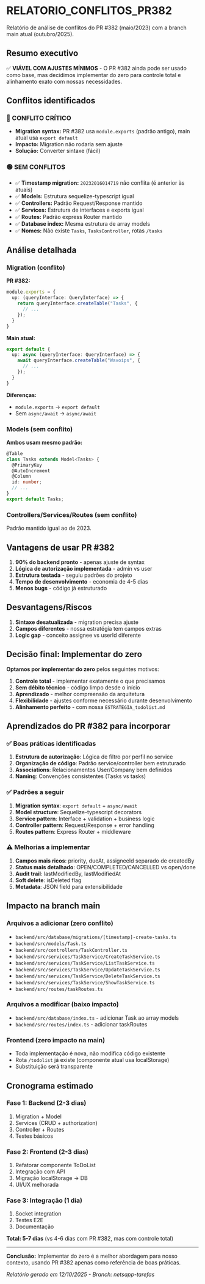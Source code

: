 # RELATORIO_CONFLITOS_PR382

Relatório de análise de conflitos do PR #382 (maio/2023) com a branch main atual (outubro/2025).

## Resumo executivo

✅ **VIÁVEL COM AJUSTES MÍNIMOS** - O PR #382 ainda pode ser usado como base, mas decidimos implementar do zero para controle total e alinhamento exato com nossas necessidades.

## Conflitos identificados

### 🔴 CONFLITO CRÍTICO
- **Migration syntax:** PR #382 usa `module.exports` (padrão antigo), main atual usa `export default`
- **Impacto:** Migration não rodaria sem ajuste
- **Solução:** Converter sintaxe (fácil)

### 🟢 SEM CONFLITOS
- ✅ **Timestamp migration:** `20232016014719` não conflita (é anterior às atuais)
- ✅ **Models:** Estrutura sequelize-typescript igual
- ✅ **Controllers:** Padrão Request/Response mantido
- ✅ **Services:** Estrutura de interfaces e exports igual
- ✅ **Routes:** Padrão express Router mantido
- ✅ **Database index:** Mesma estrutura de array models
- ✅ **Nomes:** Não existe `Tasks`, `TasksController`, rotas `/tasks`

## Análise detalhada

### Migration (conflito)
**PR #382:**
```typescript
module.exports = {
  up: (queryInterface: QueryInterface) => {
    return queryInterface.createTable("Tasks", {
      // ...
    });
  }
}
```

**Main atual:**
```typescript
export default {
  up: async (queryInterface: QueryInterface) => {
    await queryInterface.createTable("Wavoips", {
      // ...
    });
  }
}
```

**Diferenças:**
- `module.exports` → `export default`
- Sem `async/await` → `async/await`

### Models (sem conflito)
**Ambos usam mesmo padrão:**
```typescript
@Table
class Tasks extends Model<Tasks> {
  @PrimaryKey
  @AutoIncrement
  @Column
  id: number;
  // ...
}
export default Tasks;
```

### Controllers/Services/Routes (sem conflito)
Padrão mantido igual ao de 2023.

## Vantagens de usar PR #382

1. **90% do backend pronto** - apenas ajuste de syntax
2. **Lógica de autorização implementada** - admin vs user
3. **Estrutura testada** - seguiu padrões do projeto
4. **Tempo de desenvolvimento** - economia de 4-5 dias
5. **Menos bugs** - código já estruturado

## Desvantagens/Riscos

1. **Sintaxe desatualizada** - migration precisa ajuste
2. **Campos diferentes** - nossa estratégia tem campos extras
3. **Logic gap** - conceito assignee vs userId diferente

## Decisão final: Implementar do zero

**Optamos por implementar do zero** pelos seguintes motivos:

1. **Controle total** - implementar exatamente o que precisamos
2. **Sem débito técnico** - código limpo desde o início
3. **Aprendizado** - melhor compreensão da arquitetura
4. **Flexibilidade** - ajustes conforme necessário durante desenvolvimento
5. **Alinhamento perfeito** - com nossa `ESTRATEGIA_todolist.md`

## Aprendizados do PR #382 para incorporar

### ✅ Boas práticas identificadas
1. **Estrutura de autorização**: Lógica de filtro por perfil no service
2. **Organização de código**: Padrão service/controller bem estruturado
3. **Associations**: Relacionamentos User/Company bem definidos
4. **Naming**: Convenções consistentes (Tasks vs tasks)

### ✅ Padrões a seguir
1. **Migration syntax**: `export default` + `async/await`
2. **Model structure**: Sequelize-typescript decorators
3. **Service pattern**: Interface + validation + business logic
4. **Controller pattern**: Request/Response + error handling
5. **Routes pattern**: Express Router + middleware

### ⚠️ Melhorias a implementar
1. **Campos mais ricos**: priority, dueAt, assigneeId separado de createdBy
2. **Status mais detalhado**: OPEN/COMPLETED/CANCELLED vs open/done
3. **Audit trail**: lastModifiedBy, lastModifiedAt
4. **Soft delete**: isDeleted flag
5. **Metadata**: JSON field para extensibilidade

## Impacto na branch main

### Arquivos a adicionar (zero conflito)
- `backend/src/database/migrations/[timestamp]-create-tasks.ts`
- `backend/src/models/Task.ts`
- `backend/src/controllers/TaskController.ts`
- `backend/src/services/TaskService/CreateTaskService.ts`
- `backend/src/services/TaskService/ListTaskService.ts`
- `backend/src/services/TaskService/UpdateTaskService.ts`
- `backend/src/services/TaskService/DeleteTaskService.ts`
- `backend/src/services/TaskService/ShowTaskService.ts`
- `backend/src/routes/taskRoutes.ts`

### Arquivos a modificar (baixo impacto)
- `backend/src/database/index.ts` - adicionar Task ao array models
- `backend/src/routes/index.ts` - adicionar taskRoutes

### Frontend (zero impacto na main)
- Toda implementação é nova, não modifica código existente
- Rota `/todolist` já existe (componente atual usa localStorage)
- Substituição será transparente

## Cronograma estimado

### Fase 1: Backend (2-3 dias)
1. Migration + Model
2. Services (CRUD + authorization)
3. Controller + Routes
4. Testes básicos

### Fase 2: Frontend (2-3 dias)
1. Refatorar componente ToDoList
2. Integração com API
3. Migração localStorage → DB
4. UI/UX melhorada

### Fase 3: Integração (1 dia)
1. Socket integration
2. Testes E2E
3. Documentação

**Total: 5-7 dias** (vs 4-6 dias com PR #382, mas com controle total)

---

**Conclusão:** Implementar do zero é a melhor abordagem para nosso contexto, usando PR #382 apenas como referência de boas práticas.

*Relatório gerado em 12/10/2025 - Branch: netsapp-tarefas*